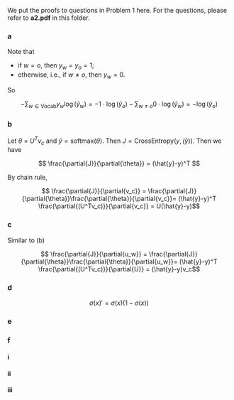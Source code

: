 We put the proofs to questions in Problem 1 here. For the questions, please refer to __a2.pdf__ in this folder.

### a 

Note that 
- if $w=o$, then $y_w=y_o=1$;
- otherwise, i.e., if $w\neq o$, then $y_w=0$.

So

$$ -\sum_{w\in\text{Vocab}}y_w\log(\hat{y}_w) = -1\cdot \log(\hat{y}_o) - \sum_{w\neq o}0\cdot \log(\hat{y}_w) = -\log(\hat{y}_o)$$

### b
Let $\theta$ = $U^Tv_c$ and $\hat{y}=\text{softmax}(\theta)$. Then $J=\text{CrossEntropy}(y, \hat(y))$. Then we have 

$$ \frac{\partial{J}}{\partial{\theta}} = (\hat{y}-y)^T $$

By chain rule,

$$ \frac{\partial{J}}{\partial{v_c}} = \frac{\partial{J}}{\partial{\theta}}\frac{\partial{\theta}}{\partial{v_c}}= (\hat{y}-y)^T \frac{\partial{(U^Tv_c)}}{\partial{v_c}} = U(\hat{y}-y)$$
### c
Similar to (b)

$$ \frac{\partial{J}}{\partial{u_w}} = \frac{\partial{J}}{\partial{\theta}}\frac{\partial{\theta}}{\partial{u_w}}= (\hat{y}-y)^T \frac{\partial{(U^Tv_c)}}{\partial{U}} = (\hat{y}-y)v_c$$

### d

$$ \sigma(x)' = \sigma(x)(1-\sigma(x)) $$

### e

### f

#### i

#### ii

#### iii
